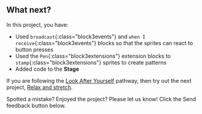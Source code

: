 ## What next?

In this project, you have:
+ Used `broadcast`{:class="block3events"} and `when I receive`{:class="block3events"} blocks so that the sprites can react to button presses
+ Used the `Pen`{:class="block3extensions"} extension blocks to `stamp`{:class="block3extensions"} sprites to create patterns
+ Added code to the **Stage**

If you are following the [Look After Yourself](https://projects.raspberrypi.org/en/pathways/look-after-yourself) pathway, then try out the next project, [Relax and stretch](https://projects.raspberrypi.org/en/projects/relax-stretch).

Spotted a mistake? Enjoyed the project? Please let us know! Click the Send feedback button below.
